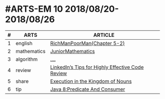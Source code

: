 #ARTS-EM 10 2018/08/20-2018/08/26
=================================

| # | ARTS | ARTICLE |
|---| ----- | ---------- |
|1|english|[RichManPoorMan(Chapter 5-2)](../english/RichManPoorMan/week10_Chapter%205-2.md)|
|2|mathematics|[JuniorMathematics](../mathematics/week10-7年级下.md)|
|3|algorithm|[....](../algorithm/)|
|4|review|[LinkedIn’s Tips for Highly Effective Code Review](../review/Week10_LinkedIn’s-Tips-for-Highly-Effective-Code-Review.md)|
|5|share|[Execution in the Kingdom of Nouns](../share/Execution-in-the-Kingdom-of-Nouns.md)|
|6|tip|[Java 8:Predicate And Consumer](../tip/Java8-PredicateAndConsumer.md)|


